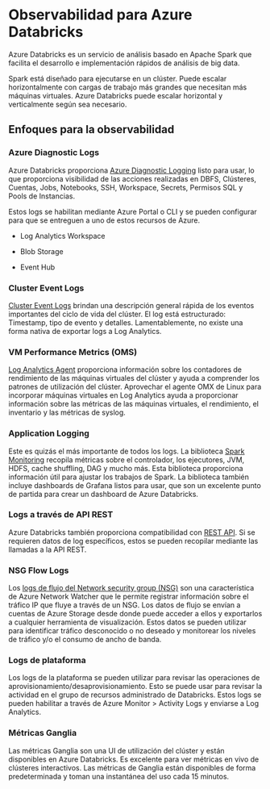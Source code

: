 # Observabilidad para Azure Databricks

Azure Databricks es un servicio de análisis basado en Apache Spark que facilita el desarrollo e implementación rápidos de análisis de big data.

Spark está diseñado para ejecutarse en un clúster. Puede escalar horizontalmente con cargas de trabajo más grandes que necesitan más máquinas virtuales. Azure Databricks puede escalar horizontal y verticalmente según sea necesario.

## Enfoques para la observabilidad

### Azure Diagnostic Logs

Azure Databricks proporciona [Azure Diagnostic Logging](https://learn.microsoft.com/en-us/azure/databricks/administration-guide/account-settings/audit-logs) listo para usar, lo que proporciona visibilidad de las acciones realizadas en DBFS, Clústeres, Cuentas, Jobs, Notebooks, SSH, Workspace, Secrets, Permisos SQL y Pools de Instancias.

Estos logs se habilitan mediante Azure Portal o CLI y se pueden configurar para que se entreguen a uno de estos recursos de Azure.

- Log Analytics Workspace

- Blob Storage
- Event Hub

### Cluster Event Logs

[Cluster Event Logs](https://learn.microsoft.com/en-us/azure/databricks/compute/configure#cluster-log-delivery) brindan una descripción general rápida de los eventos importantes del ciclo de vida del clúster. El log está estructurado: Timestamp, tipo de evento y detalles. Lamentablemente, no existe una forma nativa de exportar logs a Log Analytics.

### VM Performance Metrics (OMS)

[Log Analytics Agent](https://learn.microsoft.com/en-us/azure/virtual-machines/extensions/oms-linux) proporciona información sobre los contadores de rendimiento de las máquinas virtuales del clúster y ayuda a comprender los patrones de utilización del clúster. Aprovechar el agente OMX de Linux para incorporar máquinas virtuales en Log Analytics ayuda a proporcionar información sobre las métricas de las máquinas virtuales, el rendimiento, el inventario y las métricas de syslog.

### Application Logging

Este es quizás el más importante de todos los logs. La biblioteca
[Spark Monitoring](https://github.com/mspnp/spark-monitoring) recopila métricas sobre el controlador, los ejecutores, JVM, HDFS, cache shuffling, DAG y mucho más. Esta biblioteca proporciona información útil para ajustar los trabajos de Spark.
La biblioteca también incluye dashboards de Grafana listos para usar, que son un excelente punto de partida para crear un dashboard de Azure Databricks.

### Logs a través de API REST

Azure Databricks también proporciona compatibilidad con [REST API](https://docs.databricks.com/api/azure/workspace/introduction). Si se requieren datos de log específicos, estos se pueden recopilar mediante las llamadas a la API REST.

### NSG Flow Logs

Los [logs de flujo del Network security group (NSG)](https://learn.microsoft.com/en-us/azure/network-watcher/network-watcher-nsg-flow-logging-overview) son una característica de Azure Network Watcher que le permite registrar información sobre el tráfico IP que fluye a través de un NSG. Los datos de flujo se envían a cuentas de Azure Storage desde donde puede acceder a ellos y exportarlos a cualquier herramienta de visualización. Estos datos se pueden utilizar para identificar tráfico desconocido o no deseado y monitorear los niveles de tráfico y/o el consumo de ancho de banda.

### Logs de plataforma

Los logs de la plataforma se pueden utilizar para revisar las operaciones de aprovisionamiento/desaprovisionamiento. Esto se puede usar para revisar la actividad en el grupo de recursos administrado de Databricks.
Estos logs se pueden habilitar a través de Azure Monitor > Activity Logs y enviarse a Log Analytics.

### Métricas Ganglia

Las métricas Ganglia son una UI de utilización del clúster y están disponibles en Azure Databricks. Es excelente para ver métricas en vivo de clústeres interactivos. Las métricas de Ganglia están disponibles de forma predeterminada y toman una instantánea del uso cada 15 minutos.
